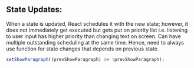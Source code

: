 ## State Updates: 
When a state is updated, React schedules it with the new state; however, it does not immediately get executed but gets put on priority list i.e. listening to user input has higher
priority than changing text on screen. Can have multiple outstanding scheduling at the same time. Hence, need to always use function for state changes that depends on previous state.

```javascript
setShowParagraph((prevShowParagraph) => !prevShowParagraph);
```
